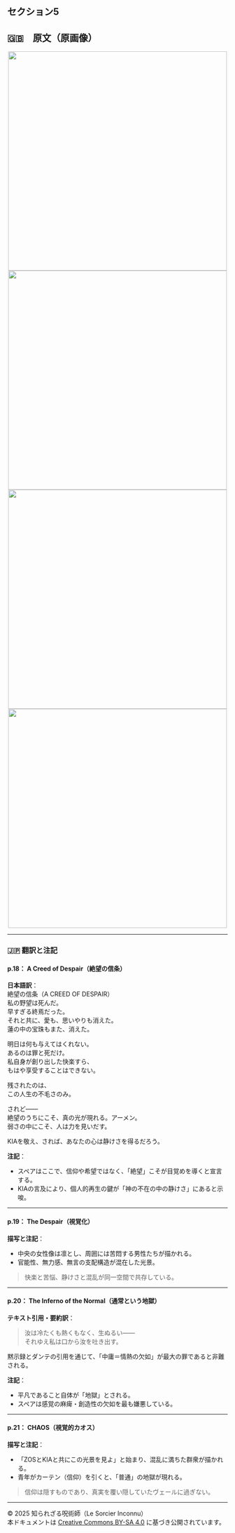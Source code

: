## セクション5

## 🇬🇧　原文（原画像）

<div align="center">
 <img src="if18.png" width="500"><br>
 <img src="if19.png" width="500"><br>
 <img src="if20.png" width="500"><br>
 <img src="if21.png" width="500"><br>
</div>

---

### 🇯🇵 翻訳と注記

#### p.18： A Creed of Despair（絶望の信条）

**日本語訳**：  
絶望の信条（A CREED OF DESPAIR）  
私の野望は死んだ。  
早すぎる終焉だった。  
それと共に、愛も、思いやりも消えた。  
蓮の中の宝珠もまた、消えた。  

明日は何も与えてはくれない。  
あるのは罪と死だけ。  
私自身が創り出した快楽すら、  
もはや享受することはできない。  

残されたのは、  
この人生の不毛さのみ。  

されど――  
絶望のうちにこそ、真の光が現れる。アーメン。  
弱さの中にこそ、人は力を見いだす。  

KIAを敬え、されば、あなたの心は静けさを得るだろう。  

**注記**：
- スペアはここで、信仰や希望ではなく、「絶望」こそが目覚めを導くと宣言する。
- KIAの言及により、個人的再生の鍵が「神の不在の中の静けさ」にあると示唆。

---

#### p.19： The Despair（視覚化）

**描写と注記**：
- 中央の女性像は凛とし、周囲には苦悶する男性たちが描かれる。
- 官能性、無力感、無言の支配構造が混在した光景。

> 快楽と苦悩、静けさと混乱が同一空間で共存している。

---

#### p.20： The Inferno of the Normal（通常という地獄）

**テキスト引用・要約訳**：
> 汝は冷たくも熱くもなく、生ぬるい――  
> それゆえ私は口から汝を吐き出す。

黙示録とダンテの引用を通じて、「中庸＝情熱の欠如」が最大の罪であると非難される。

**注記**：
- 平凡であること自体が「地獄」とされる。
- スペアは感覚の麻痺・創造性の欠如を最も嫌悪している。

---

#### p.21： CHAOS（視覚的カオス）

**描写と注記**：
- 「ZOSとKIAと共にこの光景を見よ」と始まり、混乱に満ちた群衆が描かれる。
- 青年がカーテン（信仰）を引くと、「普通」の地獄が現れる。

> 信仰は隠すものであり、真実を覆い隠していたヴェールに過ぎない。

---

© 2025 知られざる呪術師（Le Sorcier Inconnu）  
本ドキュメントは [Creative Commons BY-SA 4.0](https://creativecommons.org/licenses/by-sa/4.0/deed.ja) に基づき公開されています。
